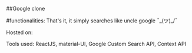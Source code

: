 ##Google clone

#functionalities:
That's it, it simply searches like uncle google ¯\_(ツ)_/¯ 

Hosted on:

Tools used: ReactJS, material-UI, Google Custom Search API, Context API
